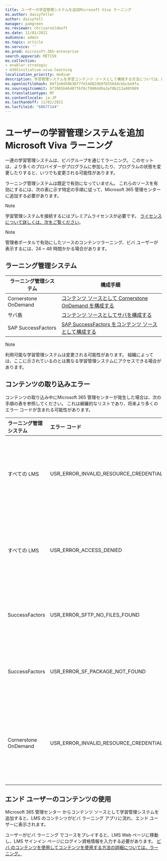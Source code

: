 ```yaml
---
title: ユーザーの学習管理システムを追加Microsoft Viva ラーニング
ms.author: daisyfeller
author: daisyfell
manager: pamgreen
ms.reviewer: chrisarnoldmsft
ms.date: 11/01/2021
audience: admin
ms.topic: article
ms.service: ''
ms.prod: microsoft-365-enterprise
search.appverid: MET150
ms.collection:
- enabler-strategic
- m365initiative-viva-learning
localization_priority: medium
description: 学習管理システムを学習コンテンツ ソースとして構成する方法については、Microsoft Viva ラーニング。
ms.openlocfilehash: 84f2e0d50b36f7fe54d82db9fb5564dcbbcbe9fa
ms.sourcegitcommit: bf3965b46487f6f8cf900dd9a3af8b213a405989
ms.translationtype: MT
ms.contentlocale: ja-JP
ms.lasthandoff: 11/02/2021
ms.locfileid: "60677144"
---
```

# <a name="add-learning-management-systems-for-microsoft-viva-learning"></a>ユーザーの学習管理システムを追加Microsoft Viva ラーニング

一連の学習管理システムは、ビバグループを通じてラーニング。 このセットは、より多くのプロバイダーがプログラムに参加したり、プログラムの状態を変更したりすると、いつでも変更される可能性があります。

ラーニング管理システムは既定で有効になっていません。 これらのソースを有効にするには、次の表に[](content-sources-365-admin-center.md#configure-settings-for-the-learning-content-sources)示す特定の手順に従って、Microsoft 365 管理センターに追加する必要があります。

>[!NOTE]
>学習管理システムを接続するにはプレミアムライセンスが必要です。 [ライセンスについて詳しくは、次をご覧ください](https://www.microsoft.com/microsoft-viva/learning)。

>[!NOTE]
>管理者ポータルで有効にしたソースのコンテンツラーニング、ビバ ユーザーが表示するには、24 ~ 48 時間かかる場合があります。

## <a name="learning-management-systems"></a>ラーニング管理システム

|ラーニング管理システム  |構成手順  |
|---------|---------|
|Cornerstone OnDemand |[コンテンツ ソースとして Cornerstone OnDemand を構成する](configure-cornerstone-content-source.md)         |
|サバ島    |[コンテンツ ソースとしてサバを構成する](configure-saba-content-source.md)         |
|SAP SuccessFactors   |[SAP SuccessFactors をコンテンツ ソースとして構成する](configure-successfactors-content-source.md)         |

>[!NOTE]
>利用可能な学習管理システムは変更される可能性があります。 組織によっては、ここに示されているのとは異なる学習管理システムにアクセスできる場合があります。

## <a name="content-ingestion-errors"></a>コンテンツの取り込みエラー

コンテンツの取り込み中にMicrosoft 365 管理センターが発生した場合は、次の手順の表を参照してください。 これは網羅的なリストであり、将来より多くのエラー コードが含まれる可能性があります。

|ラーニング管理システム |エラー コード |エラー コードの説明 |
|:----------------|:----------|:----------------------|
|すべての LMS |USR_ERROR_INVALID_RESOURCE_CREDENTIALS |指定した認証資格情報が無効です。 正しい資格情報を入力してください。 詳細については、Microsoft カスタマー サポートにお問い合わせください。 |
|すべての LMS |USR_ERROR_ACCESS_DENIED |パートナーによるアクセスが拒否されました。 入力した資格情報が正しいか、コンテンツ プロバイダーのサポート チームに連絡してください。 |
|SuccessFactors |USR_ERROR_SFTP_NO_FILES_FOUND |SuccessFactors SFTP サーバーにファイルが存在しないので、新しいコンテンツは取り込めなかった。 |
|SuccessFactors |USR_ERROR_SF_PACKAGE_NOT_FOUND |SuccessFactors SFTP サーバーで、必要なパッケージとして取り込まれた新しいコンテンツが見つかりませんでした。 |
|Cornerstone OnDemand |USR_ERROR_INVALID_RESOURCE_CREDENTIALS |指定した認証資格情報が無効です。 Cornerstone OnDemand ポータルで資格情報がMicrosoft Viva ラーニングコピーされている必要があります。 |

## <a name="content-consumption-for-end-users"></a>エンド ユーザーのコンテンツの使用

Microsoft 365 管理センター からコンテンツ ソースとして学習管理システムを追加すると、LMS のコンテンツがビバ ラーニング アプリに流れ、エンド ユーザーに表示されます。

ユーザーがビバ ラーニング でコースをプレイすると、LMS Web ページに移動し、LMS サインイン ページにログイン資格情報を入力する必要があります。 [ビバ のコンテンツを使用してコンテンツを使用する方法の詳細については、ラーニング。](https://support.microsoft.com/office/01bfed12-c327-41e0-a68f-7fa527dcc98a)
